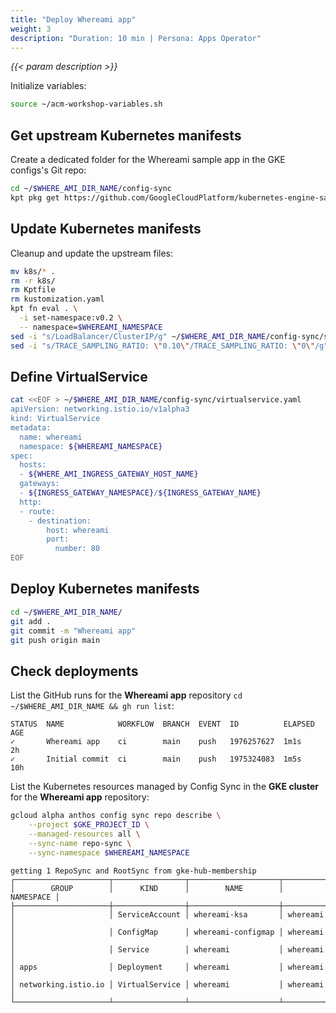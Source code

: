 ```yaml
---
title: "Deploy Whereami app"
weight: 3
description: "Duration: 10 min | Persona: Apps Operator"
---
```

_{{< param description >}}_

Initialize variables:
```Bash
source ~/acm-workshop-variables.sh
```

## Get upstream Kubernetes manifests

Create a dedicated folder for the Whereami sample app in the GKE configs's Git repo:
```Bash
cd ~/$WHERE_AMI_DIR_NAME/config-sync
kpt pkg get https://github.com/GoogleCloudPlatform/kubernetes-engine-samples/whereami/k8s
```

## Update Kubernetes manifests

Cleanup and update the upstream files:
```Bash
mv k8s/* .
rm -r k8s/
rm Kptfile
rm kustomization.yaml
kpt fn eval . \
  -i set-namespace:v0.2 \
  -- namespace=$WHEREAMI_NAMESPACE
sed -i "s/LoadBalancer/ClusterIP/g" ~/$WHERE_AMI_DIR_NAME/config-sync/service.yaml
sed -i "s/TRACE_SAMPLING_RATIO: \"0.10\"/TRACE_SAMPLING_RATIO: \"0\"/g" ~/$WHERE_AMI_DIR_NAME/config-sync/configmap.yaml
```

## Define VirtualService

```Bash
cat <<EOF > ~/$WHERE_AMI_DIR_NAME/config-sync/virtualservice.yaml
apiVersion: networking.istio.io/v1alpha3
kind: VirtualService
metadata:
  name: whereami
  namespace: ${WHEREAMI_NAMESPACE}
spec:
  hosts:
  - ${WHERE_AMI_INGRESS_GATEWAY_HOST_NAME}
  gateways:
  - ${INGRESS_GATEWAY_NAMESPACE}/${INGRESS_GATEWAY_NAME}
  http:
  - route:
    - destination:
        host: whereami
        port:
          number: 80
EOF
```

## Deploy Kubernetes manifests

```Bash
cd ~/$WHERE_AMI_DIR_NAME/
git add .
git commit -m "Whereami app"
git push origin main
```

## Check deployments

List the GitHub runs for the **Whereami app** repository `cd ~/$WHERE_AMI_DIR_NAME && gh run list`:
```Plaintext
STATUS  NAME            WORKFLOW  BRANCH  EVENT  ID          ELAPSED  AGE
✓       Whereami app    ci        main    push   1976257627  1m1s     2h
✓       Initial commit  ci        main    push   1975324083  1m5s     10h
```

List the Kubernetes resources managed by Config Sync in the **GKE cluster** for the **Whereami app** repository:
```Bash
gcloud alpha anthos config sync repo describe \
    --project $GKE_PROJECT_ID \
    --managed-resources all \
    --sync-name repo-sync \
    --sync-namespace $WHEREAMI_NAMESPACE
```
```Plaintext
getting 1 RepoSync and RootSync from gke-hub-membership
┌─────────────────────┬────────────────┬────────────────────┬───────────┐
│        GROUP        │      KIND      │        NAME        │ NAMESPACE │
├─────────────────────┼────────────────┼────────────────────┼───────────┤
│                     │ ServiceAccount │ whereami-ksa       │ whereami  │
│                     │ ConfigMap      │ whereami-configmap │ whereami  │
│                     │ Service        │ whereami           │ whereami  │
│ apps                │ Deployment     │ whereami           │ whereami  │
│ networking.istio.io │ VirtualService │ whereami           │ whereami  │
└─────────────────────┴────────────────┴────────────────────┴───────────┘
```